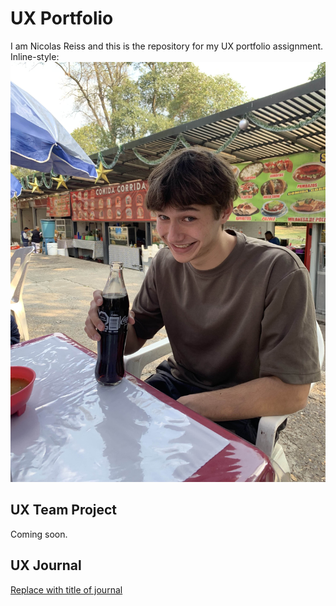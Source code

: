 # UX Portfolio

I am Nicolas Reiss and this is the repository for my UX portfolio assignment. 
Inline-style: 
![alt text](image3.jpg)
## UX Team Project

Coming soon.

## UX Journal

[Replace with title of journal](journal/)
